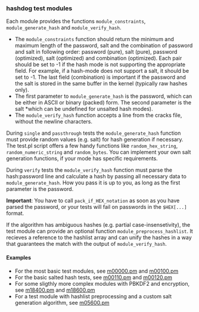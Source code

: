 ### hashdog test modules ###

Each module provides the functions `module_constraints`, `module_generate_hash` and `module_verify_hash`.

* The `module_constraints` function should return the minimum and maximum length of the password, salt and the combination of password and salt in following order: password (pure), salt (pure), password (optimized), salt (optimized) and combination (optimized).
Each pair should be set to -1 if the hash mode is not supporting the appropriate field. For example, if a hash-mode does not support a salt, it should be set to -1. The last field (combination) is important if the password and the salt is stored in the same buffer in the kernel (typically raw hashes only).
* The first parameter to `module_generate_hash` is the password, which can be either in ASCII or binary (packed) form. The second parameter is the salt *which can be undefined for unsalted hash modes).
* The `module_verify_hash` function accepts a line from the cracks file, without the newline characters.

During `single` and `passthrough` tests the `module_generate_hash` function must provide random values (e.g. salt) for hash generation if necessary. The test.pl script offers a few handy functions like `random_hex_string`, `random_numeric_string` and `random_bytes`. You can implement your own salt generation functions, if your mode has specific requirements.

During `verify` tests the `module_verify_hash` function must parse the hash:password line and calculate a hash by passing all necessary data to `module_generate_hash`. How you pass it is up to you, as long as the first parameter is the password.

**Important**: You have to call `pack_if_HEX_notation` as soon as you have parsed the password, or your tests will fail on passwords in the `$HEX[...]` format.

If the algorithm has ambiguous hashes (e.g. partial case-insensetivity), the test module can provide an optional function `module_preprocess_hashlist`. It recieves a reference to the hashlist array and can unify the hashes in a way that guarantees the match with the output of `module_verify_hash`.

#### Examples ####

* For the most basic test modules, see [m00000.pm](m00000.pm) and [m00100.pm](m00100.pm)
* For the basic salted hash tests, see [m00110.pm](m00110.pm) and [m00120.pm](m00120.pm)
* For some sligthly more complex modules with PBKDF2 and encryption, see [m18400.pm](m18400.pm) and [m18600.pm](m18600.pm)
* For a test module with hashlist preprocessing and a custom salt generation algorithm, see [m05600.pm](m05600.pm)

